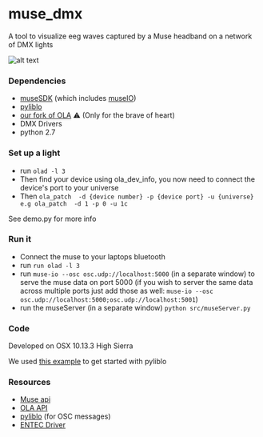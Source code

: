# muse_dmx
A tool to visualize eeg waves captured by a Muse headband on a network of DMX lights

![alt text](https://github.com/LLay/muse_light_installation/blob/master/resources/IMG_20180224_220502.jpg)

### Dependencies
- [museSDK](http://developer.choosemuse.com/sdk/ios) (which includes [museIO](http://developer.choosemuse.com/tools/museio))
- [pyliblo](http://das.nasophon.de/pyliblo/)
- [our fork of OLA](https://github.com/Etragas/ola) ⚠️ (Only for the brave of heart)
- DMX Drivers
- python 2.7

### Set up a light

- run `olad -l 3`
- Then find your device using ola_dev_info, you now need to connect the device's port to your universe
- Then `ola_patch  -d {device number} -p {device port} -u {universe} e.g ola_patch  -d 1 -p 0 -u 1c`

See demo.py for more info

### Run it
- Connect the muse to your laptops bluetooth
- run `run olad -l 3`
- run `muse-io --osc osc.udp://localhost:5000` (in a separate window) to serve the muse data on port 5000 (if you wish to server the same data across multiple ports just add those as well: `muse-io --osc osc.udp://localhost:5000;osc.udp://localhost:5001`)
- run the museServer (in a separate window) `python src/museServer.py`

### Code
Developed on OSX 10.13.3 High Sierra

We used [this example](http://developer.choosemuse.com/research-tools-example/grabbing-data-from-museio-a-few-simple-examples-of-muse-osc-servers#python) to get started with pyliblo

### Resources
- [Muse api](http://developer.choosemuse.com/tools/available-data)
- [OLA API](https://www.openlighting.org/ola/developer-documentation/python-api/)
- [pyliblo](http://das.nasophon.de/pyliblo/) (for OSC messages)
- [ENTEC Driver](http://www.ftdichip.com/Drivers/D2XX.htm)
